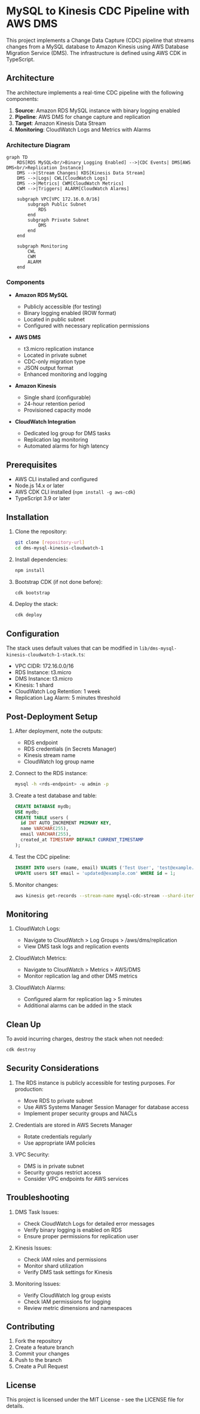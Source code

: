 # MySQL to Kinesis CDC Pipeline with AWS DMS

This project implements a Change Data Capture (CDC) pipeline that streams changes from a MySQL database to Amazon Kinesis using AWS Database Migration Service (DMS). The infrastructure is defined using AWS CDK in TypeScript.

## Architecture

The architecture implements a real-time CDC pipeline with the following components:

1. **Source**: Amazon RDS MySQL instance with binary logging enabled
2. **Pipeline**: AWS DMS for change capture and replication
3. **Target**: Amazon Kinesis Data Stream
4. **Monitoring**: CloudWatch Logs and Metrics with Alarms

### Architecture Diagram

```mermaid
graph TD
    RDS[RDS MySQL<br/>Binary Logging Enabled] -->|CDC Events| DMS[AWS DMS<br/>Replication Instance]
    DMS -->|Stream Changes| KDS[Kinesis Data Stream]
    DMS -->|Logs| CWL[CloudWatch Logs]
    DMS -->|Metrics| CWM[CloudWatch Metrics]
    CWM -->|Triggers| ALARM[CloudWatch Alarms]
    
    subgraph VPC[VPC 172.16.0.0/16]
        subgraph Public Subnet
            RDS
        end
        subgraph Private Subnet
            DMS
        end
    end
    
    subgraph Monitoring
        CWL
        CWM
        ALARM
    end
```

### Components

- **Amazon RDS MySQL**
  - Publicly accessible (for testing)
  - Binary logging enabled (ROW format)
  - Located in public subnet
  - Configured with necessary replication permissions

- **AWS DMS**
  - t3.micro replication instance
  - Located in private subnet
  - CDC-only migration type
  - JSON output format
  - Enhanced monitoring and logging

- **Amazon Kinesis**
  - Single shard (configurable)
  - 24-hour retention period
  - Provisioned capacity mode

- **CloudWatch Integration**
  - Dedicated log group for DMS tasks
  - Replication lag monitoring
  - Automated alarms for high latency

## Prerequisites

- AWS CLI installed and configured
- Node.js 14.x or later
- AWS CDK CLI installed (`npm install -g aws-cdk`)
- TypeScript 3.9 or later

## Installation

1. Clone the repository:
   ```bash
   git clone [repository-url]
   cd dms-mysql-kinesis-cloudwatch-1
   ```

2. Install dependencies:
   ```bash
   npm install
   ```

3. Bootstrap CDK (if not done before):
   ```bash
   cdk bootstrap
   ```

4. Deploy the stack:
   ```bash
   cdk deploy
   ```

## Configuration

The stack uses default values that can be modified in `lib/dms-mysql-kinesis-cloudwatch-1-stack.ts`:

- VPC CIDR: 172.16.0.0/16
- RDS Instance: t3.micro
- DMS Instance: t3.micro
- Kinesis: 1 shard
- CloudWatch Log Retention: 1 week
- Replication Lag Alarm: 5 minutes threshold

## Post-Deployment Setup

1. After deployment, note the outputs:
   - RDS endpoint
   - RDS credentials (in Secrets Manager)
   - Kinesis stream name
   - CloudWatch log group name

2. Connect to the RDS instance:
   ```bash
   mysql -h <rds-endpoint> -u admin -p
   ```

3. Create a test database and table:
   ```sql
   CREATE DATABASE mydb;
   USE mydb;
   CREATE TABLE users (
     id INT AUTO_INCREMENT PRIMARY KEY,
     name VARCHAR(255),
     email VARCHAR(255),
     created_at TIMESTAMP DEFAULT CURRENT_TIMESTAMP
   );
   ```

4. Test the CDC pipeline:
   ```sql
   INSERT INTO users (name, email) VALUES ('Test User', 'test@example.com');
   UPDATE users SET email = 'updated@example.com' WHERE id = 1;
   ```

5. Monitor changes:
   ```bash
   aws kinesis get-records --stream-name mysql-cdc-stream --shard-iterator $(aws kinesis get-shard-iterator --stream-name mysql-cdc-stream --shard-id 0 --shard-iterator-type TRIM_HORIZON --query 'ShardIterator' --output text)
   ```

## Monitoring

1. CloudWatch Logs:
   - Navigate to CloudWatch > Log Groups > /aws/dms/replication
   - View DMS task logs and replication events

2. CloudWatch Metrics:
   - Navigate to CloudWatch > Metrics > AWS/DMS
   - Monitor replication lag and other DMS metrics

3. CloudWatch Alarms:
   - Configured alarm for replication lag > 5 minutes
   - Additional alarms can be added in the stack

## Clean Up

To avoid incurring charges, destroy the stack when not needed:

```bash
cdk destroy
```

## Security Considerations

1. The RDS instance is publicly accessible for testing purposes. For production:
   - Move RDS to private subnet
   - Use AWS Systems Manager Session Manager for database access
   - Implement proper security groups and NACLs

2. Credentials are stored in AWS Secrets Manager
   - Rotate credentials regularly
   - Use appropriate IAM policies

3. VPC Security:
   - DMS is in private subnet
   - Security groups restrict access
   - Consider VPC endpoints for AWS services

## Troubleshooting

1. DMS Task Issues:
   - Check CloudWatch Logs for detailed error messages
   - Verify binary logging is enabled on RDS
   - Ensure proper permissions for replication user

2. Kinesis Issues:
   - Check IAM roles and permissions
   - Monitor shard utilization
   - Verify DMS task settings for Kinesis

3. Monitoring Issues:
   - Verify CloudWatch log group exists
   - Check IAM permissions for logging
   - Review metric dimensions and namespaces

## Contributing

1. Fork the repository
2. Create a feature branch
3. Commit your changes
4. Push to the branch
5. Create a Pull Request

## License

This project is licensed under the MIT License - see the LICENSE file for details.
